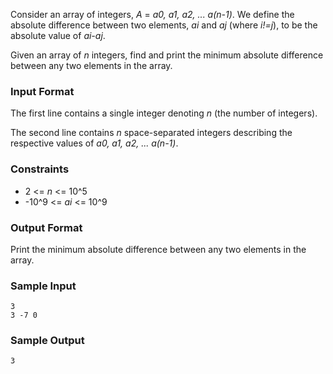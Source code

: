Consider an array of integers, *A* = *a0, a1, a2, ... a(n-1)*. We define the absolute difference between two elements, *ai* and *aj* (where *i!=j*), to be the absolute value of *ai-aj*.

Given an array of *n* integers, find and print the minimum absolute difference between any two elements in the array.

### Input Format

The first line contains a single integer denoting *n* (the number of integers). 

The second line contains *n* space-separated integers describing the respective values of *a0, a1, a2, ... a(n-1)*.

### Constraints
* 2 <= *n* <= 10^5
* -10^9 <= *ai* <= 10^9

### Output Format

Print the minimum absolute difference between any two elements in the array.

### Sample Input
```
3
3 -7 0
```
### Sample Output
```
3
```
